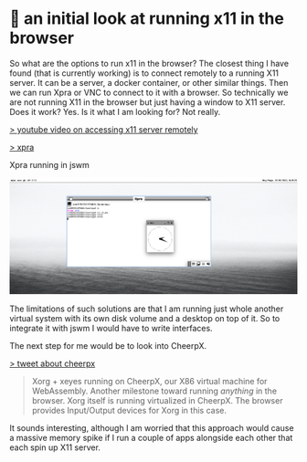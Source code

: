 # 👀 an initial look at running x11 in the browser

So what are the options to run x11 in the browser? The closest thing I have found (that is currently working) is to connect remotely to a running X11 server.
It can be a server, a docker container, or other similar things. Then we can run Xpra or VNC to connect to it with a browser. So technically we are not running X11 in the browser but just having a window to X11 server. Does it work? Yes. Is it what I am looking for? Not really.

[> youtube video on accessing x11 server remotely](https://www.youtube.com/watch?v=a5bDdN082No)

[> xpra](https://xpra.org/)

Xpra running in jswm

![xpra](images/xpra.png)

The limitations of such solutions are that I am running just whole another virtual system with its own disk volume and a desktop on top of it. So to integrate it with jswm I would have to write interfaces.

The next step for me would be to look into CheerpX.

[> tweet about cheerpx](https://twitter.com/alexpignotti/status/1340736327508226048)

> Xorg + xeyes running on CheerpX, our X86 virtual machine for WebAssembly. Another milestone toward running _anything_ in the browser.
> Xorg itself is running virtualized in CheerpX. The browser provides Input/Output devices for Xorg in this case.

It sounds interesting, although I am worried that this approach would cause a massive memory spike if I run a couple of apps alongside each other that each spin up X11 server.


